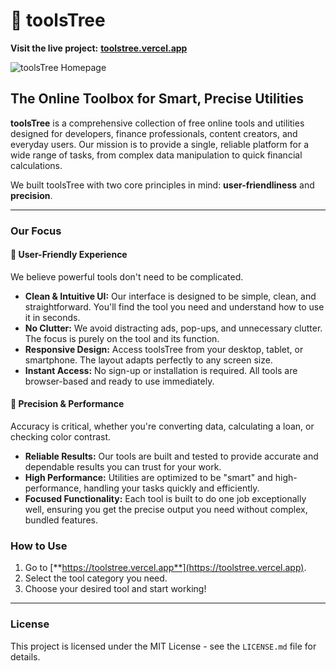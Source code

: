 # 🌳 toolsTree

**Visit the live project:** [**toolstree.vercel.app**](https://toolstree.vercel.app)

![toolsTree Homepage](https://toolstree.vercel.app/og.png)

## The Online Toolbox for Smart, Precise Utilities

**toolsTree** is a comprehensive collection of free online tools and utilities designed for developers, finance professionals, content creators, and everyday users. Our mission is to provide a single, reliable platform for a wide range of tasks, from complex data manipulation to quick financial calculations.

We built toolsTree with two core principles in mind: **user-friendliness** and **precision**.

---

### Our Focus

#### 🚀 User-Friendly Experience
We believe powerful tools don't need to be complicated.

* **Clean & Intuitive UI:** Our interface is designed to be simple, clean, and straightforward. You'll find the tool you need and understand how to use it in seconds.
* **No Clutter:** We avoid distracting ads, pop-ups, and unnecessary clutter. The focus is purely on the tool and its function.
* **Responsive Design:** Access toolsTree from your desktop, tablet, or smartphone. The layout adapts perfectly to any screen size.
* **Instant Access:** No sign-up or installation is required. All tools are browser-based and ready to use immediately.

#### 🎯 Precision & Performance
Accuracy is critical, whether you're converting data, calculating a loan, or checking color contrast.

* **Reliable Results:** Our tools are built and tested to provide accurate and dependable results you can trust for your work.
* **High Performance:** Utilities are optimized to be "smart" and high-performance, handling your tasks quickly and efficiently.
* **Focused Functionality:** Each tool is built to do one job exceptionally well, ensuring you get the precise output you need without complex, bundled features.

### How to Use

1.  Go to [**https://toolstree.vercel.app**](https://toolstree.vercel.app).
2.  Select the tool category you need.
3.  Choose your desired tool and start working!

---

### License

This project is licensed under the MIT License - see the `LICENSE.md` file for details.